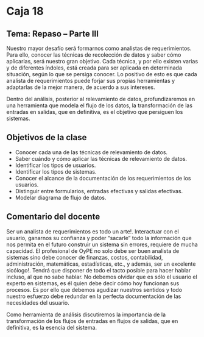 # Caja 18

## Tema: Repaso – Parte III

Nuestro mayor desafío será formarnos como analistas de requerimientos. Para ello, conocer las técnicas de recolección de datos y saber cómo aplicarlas, será nuestro gran objetivo. Cada técnica, y por ello existen varias y de diferentes índoles, está creada para ser aplicada en determinada situación, según lo que se persiga conocer. Lo positivo de esto es que cada analista de requerimientos puede forjar sus propias herramientas y adaptarlas de la mejor manera, de acuerdo a sus intereses.

Dentro del análisis, posterior al relevamiento de datos, profundizaremos en una herramienta que modela el flujo de los datos, la transformación de las entradas en salidas, que en definitiva, es el objetivo que persiguen los sistemas.

## Objetivos de la clase

- Conocer cada una de las técnicas de relevamiento de datos.
- Saber cuándo y cómo aplicar las técnicas de relevamiento de datos.
- Identificar los tipos de usuarios.
- Identificar los tipos de sistemas.
- Conocer el alcance de la documentación de los requerimientos de los usuarios.
- Distinguir entre formularios, entradas efectivas y salidas efectivas.
- Modelar diagrama de flujo de datos.

## Comentario del docente

Ser un analista de requerimientos es todo un arte!. Interactuar con el usuario, ganarnos su confianza y poder “sacarle” todo la información que nos permita en el futuro construir un sistema sin errores, requiere de mucha capacidad. El profesional de OyPE no solo debe ser buen analista de sistemas sino debe conocer de finanzas, costos, contabilidad, administración, matemáticas, estadísticas, etc., y además, ser un excelente sicólogo!. Tendrá que disponer de todo el tacto posible para hacer hablar incluso, al que no sabe hablar. No debemos olvidar que es sólo el usuario el experto en sistemas, es él quien debe decir cómo hoy funcionan sus procesos. Es por ello que debemos agudizar nuestros sentidos y todo nuestro esfuerzo debe redundar en la perfecta documentación de las necesidades del usuario.

Como herramienta de análisis discutiremos la importancia de la transformación de los flujos de entradas en flujos de salidas, que en definitiva, es la esencia del sistema.

